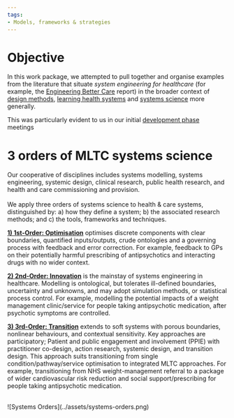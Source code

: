 ```yaml
---
tags:
- Models, frameworks & strategies
---
```


# Objective
In this work package, we attempted to pull together and organise examples from the literature that situate *system engineering for healthcare* (for example, the [Engineering Better Care](https://raeng.org.uk/media/wwko2fs4/final-report-engineering-better-care-version-for-website.pdf) report) in the broader context of [design methods](https://en.wikipedia.org/wiki/Design_methods), [learning health systems](https://en.wikipedia.org/wiki/Learning_health_systems) and [systems science](https://en.wikipedia.org/wiki/Systems_science) more generally.

This was particularly evident to us in our initial [development phase](../../about-systematic/development-stage/) meetings

# 3 orders of MLTC systems science
Our cooperative of disciplines includes systems modelling, systems engineering, systemic design, clinical research, public health research, and health and care commissioning and provision.  
<br>
We apply three orders of systems science to health & care systems, distinguished by: a) how they define a system;
b) the associated research methods; and c) the tools, frameworks and techniques.

[**1) 1st-Order: Optimisation**](optimisation.md) optimises discrete components with clear boundaries, quantified inputs/outputs, crude ontologies and a governing process with feedback and error correction. For example, feedback to GPs on their potentially harmful prescribing of antipsychotics and interacting drugs with no wider context.

[**2) 2nd-Order: Innovation**](innovation.md) is the mainstay of systems engineering in healthcare. Modelling is ontological, but tolerates ill-defined boundaries, uncertainty and unknowns, and may adopt simulation methods, or statistical process control. For example, modelling the potential impacts of a weight management clinic/service for people taking antipsychotic medication, after psychotic symptoms are controlled.
   
[**3) 3rd-Order: Transition**](transition.md) extends to soft systems with porous boundaries, nonlinear behaviours, and contextual sensitivity. Key approaches are participatory; Patient and public engagement and involvement (PPIE) with practitioner co-design, action research, systemic design, and transition design. This approach suits transitioning from single condition/pathway/service optimisation to integrated MLTC approaches. For example, transitioning from NHS weight-management referral to a package of wider
cardiovascular risk reduction and social support/prescribing for people taking antipsychotic medication.

<br>
![Systems Orders](../assets/systems-orders.png)
